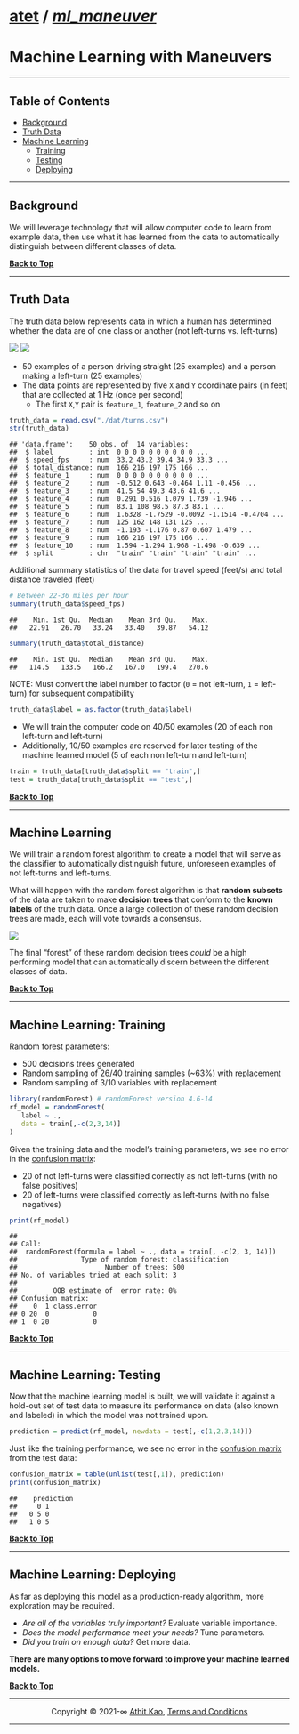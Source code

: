 
<a name="machine-learning-with-maneuvers"></a>

# [atet](https://github.com/atet) / [***ml\_maneuver***](https://github.com/atet/ml_maneuver#machine-learning-with-maneuvers)

# Machine Learning with Maneuvers

------------------------------------------------------------------------

<a name="table-of-contents"></a>

## Table of Contents

-   [Background](#background)
-   [Truth Data](#truth-data)
-   [Machine Learning](#machine-learning)
    -   [Training](#training)
    -   [Testing](#testing)
    -   [Deploying](#deploying)

------------------------------------------------------------------------

<a name="background"></a>

## Background

We will leverage technology that will allow computer code to learn from
example data, then use what it has learned from the data to
automatically distinguish between different classes of data.

[**Back to Top**](#table-of-contents)

------------------------------------------------------------------------

<a name="truth-data"></a>

## Truth Data

The truth data below represents data in which a human has determined
whether the data are of one class or another (not left-turns
vs. left-turns)

[![](.img/f01.png)](#nolink) [![](.img/f02.png)](#nolink)

-   50 examples of a person driving straight (25 examples) and a person
    making a left-turn (25 examples)
-   The data points are represented by five `X` and `Y` coordinate pairs
    (in feet) that are collected at 1 Hz (once per second)
    -   The first `X`,`Y` pair is `feature_1`, `feature_2` and so on

``` r
truth_data = read.csv("./dat/turns.csv")
str(truth_data)
```

    ## 'data.frame':    50 obs. of  14 variables:
    ##  $ label         : int  0 0 0 0 0 0 0 0 0 0 ...
    ##  $ speed_fps     : num  33.2 43.2 39.4 34.9 33.3 ...
    ##  $ total_distance: num  166 216 197 175 166 ...
    ##  $ feature_1     : num  0 0 0 0 0 0 0 0 0 0 ...
    ##  $ feature_2     : num  -0.512 0.643 -0.464 1.11 -0.456 ...
    ##  $ feature_3     : num  41.5 54 49.3 43.6 41.6 ...
    ##  $ feature_4     : num  0.291 0.516 1.079 1.739 -1.946 ...
    ##  $ feature_5     : num  83.1 108 98.5 87.3 83.1 ...
    ##  $ feature_6     : num  1.6328 -1.7529 -0.0092 -1.1514 -0.4704 ...
    ##  $ feature_7     : num  125 162 148 131 125 ...
    ##  $ feature_8     : num  -1.193 -1.176 0.87 0.607 1.479 ...
    ##  $ feature_9     : num  166 216 197 175 166 ...
    ##  $ feature_10    : num  1.594 -1.294 1.968 -1.498 -0.639 ...
    ##  $ split         : chr  "train" "train" "train" "train" ...

Additional summary statistics of the data for travel speed (feet/s) and
total distance traveled (feet)

``` r
# Between 22-36 miles per hour
summary(truth_data$speed_fps)
```

    ##    Min. 1st Qu.  Median    Mean 3rd Qu.    Max. 
    ##   22.91   26.70   33.24   33.40   39.87   54.12

``` r
summary(truth_data$total_distance)
```

    ##    Min. 1st Qu.  Median    Mean 3rd Qu.    Max. 
    ##   114.5   133.5   166.2   167.0   199.4   270.6

NOTE: Must convert the label number to factor (`0` = not left-turn, `1`
= left-turn) for subsequent compatibility

``` r
truth_data$label = as.factor(truth_data$label)
```

-   We will train the computer code on 40/50 examples (20 of each non
    left-turn and left-turn)
-   Additionally, 10/50 examples are reserved for later testing of the
    machine learned model (5 of each non left-turn and left-turn)

``` r
train = truth_data[truth_data$split == "train",]
test = truth_data[truth_data$split == "test",]
```

[**Back to Top**](#table-of-contents)

------------------------------------------------------------------------

<a name="machine-learning"></a>

## Machine Learning

We will train a random forest algorithm to create a model that will
serve as the classifier to automatically distinguish future, unforeseen
examples of not left-turns and left-turns.

What will happen with the random forest algorithm is that **random
subsets** of the data are taken to make **decision trees** that conform
to the **known labels** of the truth data. Once a large collection of
these random decision trees are made, each will vote towards a
consensus.

[![](.img/f03.png)](#nolink)

The final “forest” of these random decision trees *could* be a high
performing model that can automatically discern between the different
classes of data.

[**Back to Top**](#table-of-contents)

------------------------------------------------------------------------

<a name="training"></a>

## Machine Learning: Training

Random forest parameters:

-   500 decisions trees generated
-   Random sampling of 26/40 training samples (\~63%) with replacement
-   Random sampling of 3/10 variables with replacement

``` r
library(randomForest) # randomForest version 4.6-14
rf_model = randomForest(
   label ~ .,
   data = train[,-c(2,3,14)]
)
```

Given the training data and the model’s training parameters, we see no
error in the [confusion
matrix](https://en.wikipedia.org/wiki/Confusion_matrix):

-   20 of not left-turns were classified correctly as not left-turns
    (with no false positives)
-   20 of left-turns were classified correctly as left-turns (with no
    false negatives)

``` r
print(rf_model)
```

    ## 
    ## Call:
    ##  randomForest(formula = label ~ ., data = train[, -c(2, 3, 14)]) 
    ##                Type of random forest: classification
    ##                      Number of trees: 500
    ## No. of variables tried at each split: 3
    ## 
    ##         OOB estimate of  error rate: 0%
    ## Confusion matrix:
    ##    0  1 class.error
    ## 0 20  0           0
    ## 1  0 20           0

[**Back to Top**](#table-of-contents)

------------------------------------------------------------------------

<a name="testing"></a>

## Machine Learning: Testing

Now that the machine learning model is built, we will validate it
against a hold-out set of test data to measure its performance on data
(also known and labeled) in which the model was not trained upon.

``` r
prediction = predict(rf_model, newdata = test[,-c(1,2,3,14)])
```

Just like the training performance, we see no error in the [confusion
matrix](https://en.wikipedia.org/wiki/Confusion_matrix) from the test
data:

``` r
confusion_matrix = table(unlist(test[,1]), prediction)
print(confusion_matrix)
```

    ##    prediction
    ##     0 1
    ##   0 5 0
    ##   1 0 5

[**Back to Top**](#table-of-contents)

------------------------------------------------------------------------

<a name="deploying"></a>

## Machine Learning: Deploying

As far as deploying this model as a production-ready algorithm, more
exploration may be required.

-   *Are all of the variables truly important?* Evaluate variable
    importance.
-   *Does the model performance meet your needs?* Tune parameters.
-   *Did you train on enough data?* Get more data.

**There are many options to move forward to improve your machine learned
models.**

[**Back to Top**](#table-of-contents)

------------------------------------------------------------------------

<p align="center">Copyright &copy; 2021-&infin; <a href="https://www.athitkao.com" target="_blank">Athit Kao</a>, <a href="https://www.athitkao.com/tos.html" target="_blank">Terms and Conditions</a></p>

------------------------------------------------------------------------
